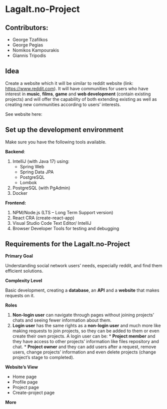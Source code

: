 # **Lagalt.no-Project**

## Contributors:
 - George Tzafilkos
 - George Pegias 
 - Nomikos Kampourakis
 - Giannis Tripodis
 
## **Idea**
Create a website which it will be similar to reddit website (link: https://www.reddit.com).
It will have communities for users who have interest in **music**, **films**, **game** and **web development** (contain existing projects) and
will offer the capability of both extending existing as well as creating new communities according to users’ interests.

See website here: 

## **Set up the development environment**
Make sure you have the following tools available.

**Backend**:
1. IntelliJ (with Java 17) using:
      * Spring Web
      * Spring Data JPA
      * PostgreSQL
      * Lombok
2. PostgreSQL (with PgAdmin)
3. Docker

**Frontend:**
1. NPM/Node.js (LTS – Long Term Support version)
2. React CRA (create-react-app)
3. Visual Studio Code Text Editor/ IntelliJ
4. Browser Developer Tools for testing and debugging

## **Requirements for the Lagalt.no-Project**

**Primary Goal**

Understanding social network users’ needs, especially reddit, and find them efficient solutions.

**Complexity Level**

Basic development, creating a **database**, an **API** and a **website** that makes requests on it.

**Roles**

1. **Non-login user** can navigate through pages without joining projects’ chats and seeing fewer information about them.
2. **Login user** has the same rights as a **non-login user** and much more like making requests to join projects, so they 
can be added to them or even create their own projects. A login user can be:
         * **Project member** and they have access to other projects’ information like files repository and chat.
         * **Project owner** and they can add users after a request, remove users, change projects’ information and even delete projects (change project’s stage to completed).

**Website’s View**

- Home page
- Profile page
- Project page
- Create-project page

**More**
